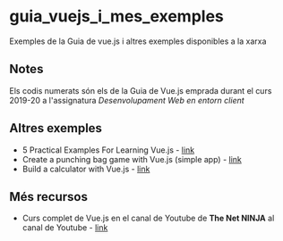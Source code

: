 # guia_vuejs_i_mes_exemples
 Exemples de la Guia de vue.js i altres exemples disponibles a la xarxa

## Notes
Els codis numerats són els de la Guia de Vue.js emprada durant el curs 2019-20 a l'assignatura *Desenvolupament Web en entorn client*

## Altres exemples
* 5 Practical Examples For Learning Vue.js - [link](https://tutorialzine.com/2016/03/5-practical-examples-for-learning-vue-js)
* Create a punching bag game with Vue.js (simple app) - [link](https://www.youtube.com/watch?v=WjfpQlVem-8)
* Build a calculator with Vue.js - [link](https://www.youtube.com/watch?v=m1_ih43p24s)

## Més recursos
- Curs complet de Vue.js en el canal de Youtube de **The Net NINJA** al canal de Youtube - [link](https://www.youtube.com/watch?v=5LYrN_cAJoA&list=PL4cUxeGkcC9gQcYgjhBoeQH7wiAyZNrYa)